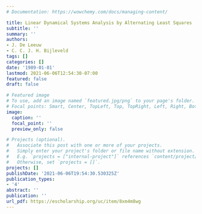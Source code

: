 ```yaml
---
# Documentation: https://wowchemy.com/docs/managing-content/

title: Linear Dynamical Systems Analysis by Alternating Least Squares
subtitle: ''
summary: ''
authors:
- J. De Leeuw
- C. C. J. H. Bijleveld
tags: []
categories: []
date: '1989-01-01'
lastmod: 2021-06-06T12:54:30-07:00
featured: false
draft: false

# Featured image
# To use, add an image named `featured.jpg/png` to your page's folder.
# Focal points: Smart, Center, TopLeft, Top, TopRight, Left, Right, BottomLeft, Bottom, BottomRight.
image:
  caption: ''
  focal_point: ''
  preview_only: false

# Projects (optional).
#   Associate this post with one or more of your projects.
#   Simply enter your project's folder or file name without extension.
#   E.g. `projects = ["internal-project"]` references `content/project/deep-learning/index.md`.
#   Otherwise, set `projects = []`.
projects: []
publishDate: '2021-06-06T19:54:30.530325Z'
publication_types:
- '4'
abstract: ''
publication: ''
url_pdf: https://escholarship.org/uc/item/8xm4m8wg
---
```

